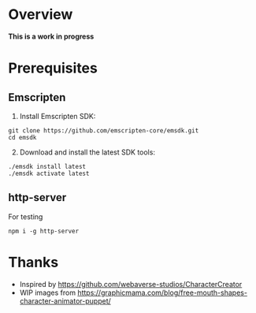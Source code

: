 # Overview

**This is a work in progress**

# Prerequisites

## Emscripten

1. Install Emscripten SDK:
```
git clone https://github.com/emscripten-core/emsdk.git
cd emsdk
```

2. Download and install the latest SDK tools:
```
./emsdk install latest
./emsdk activate latest
```

## http-server
For testing
```
npm i -g http-server
```

# Thanks
- Inspired by https://github.com/webaverse-studios/CharacterCreator
- WIP images from https://graphicmama.com/blog/free-mouth-shapes-character-animator-puppet/

